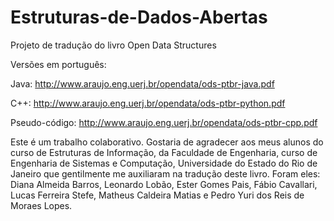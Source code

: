 # Estruturas-de-Dados-Abertas
Projeto de tradução do livro Open Data Structures 

Versões em português:

Java: http://www.araujo.eng.uerj.br/opendata/ods-ptbr-java.pdf

C++: http://www.araujo.eng.uerj.br/opendata/ods-ptbr-python.pdf

Pseudo-código: http://www.araujo.eng.uerj.br/opendata/ods-ptbr-cpp.pdf

Este é um trabalho colaborativo.
Gostaria de agradecer aos meus alunos do curso de Estruturas de Informação, da Faculdade de Engenharia, curso de Engenharia de Sistemas e Computação, Universidade do Estado do Rio de Janeiro que gentilmente me auxiliaram na tradução deste livro. 
Foram eles: Diana Almeida Barros, Leonardo Lobão, Ester Gomes Pais, Fábio Cavallari, Lucas Ferreira Stefe, Matheus Caldeira Matias e Pedro Yuri dos Reis de Moraes Lopes.
